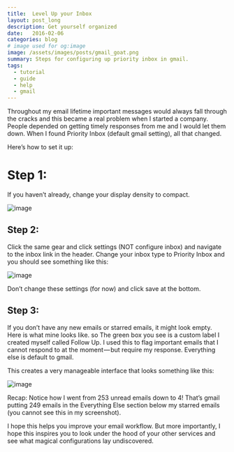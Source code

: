 ```yaml
---
title:  Level Up your Inbox
layout: post_long
description: Get yourself organized
date:   2016-02-06
categories: blog
# image used for og:image
image: /assets/images/posts/gmail_goat.png
summary: Steps for configuring up priority inbox in gmail.
tags:
  - tutorial
  - guide
  - help
  - gmail
---
```



Throughout my email lifetime important messages would always fall through the cracks and this became a real problem when I started a company. People depended on getting timely responses from me and I would let them down. When I found Priority Inbox (default gmail setting), all that changed.

Here’s how to set it up:

# Step 1:
If you haven’t already, change your display density to compact.

![image](https://cdn-images-1.medium.com/max/1600/1*ggJEjE-olGDZZamxxN7tFg.jpeg)


## Step 2:
Click the same gear and click settings (NOT configure inbox) and navigate to the inbox link in the header. Change your inbox type to Priority Inbox and you should see something like this:

![image](https://cdn-images-1.medium.com/max/1600/1*xc1HFvohmz7Ti26LZiyFgg.png)

Don’t change these settings (for now) and click save at the bottom.

## Step 3:
If you don’t have any new emails or starred emails, it might look empty. Here is what mine looks like. so The green box you see is a custom label I created myself called Follow Up. I used this to flag important emails that I cannot respond to at the moment — but require my response. Everything else is default to gmail.

This creates a very manageable interface that looks something like this:

![image](https://cdn-images-1.medium.com/max/1600/1*U30mDSdJudjctDktBjHLag.png)

Recap:
Notice how I went from 253 unread emails down to 4! That’s gmail putting 249 emails in the Everything Else section below my starred emails (you cannot see this in my screenshot).

I hope this helps you improve your email workflow. But more importantly, I hope this inspires you to look under the hood of your other services and see what magical configurations lay undiscovered.
